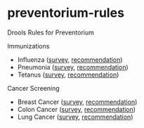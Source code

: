 # preventorium-rules

Drools Rules for Preventorium

Immunizations
* Influenza ([survey](influenza-survey.drl), [recommendation](influenza-recommend.drl))
* Pneumonia ([survey](pneumonia-survey.drl), [recommendation](pneumonia-recommend.drl))
* Tetanus ([survey](tetanus-survey.drl), [recommendation](tetanus-recommend.drl))

Cancer Screening
* Breast Cancer ([survey](breast-cancer-survey.drl), [recommendation](breast-cancer-recommend.drl))
* Colon Cancer ([survey](colon-cancer-survey.drl), [recommendation](colon-cancer-recommend.drl))
* Lung Cancer ([survey](lung-cancer-survey.drl), [recommendation](lung-cancer-recommend.drl))